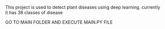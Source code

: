 This project is used to detect plant diseases using deep learning. currently it has 38 classes of disease


GO TO MAIN FOLDER AND EXECUTE MAIN.PY FILE
